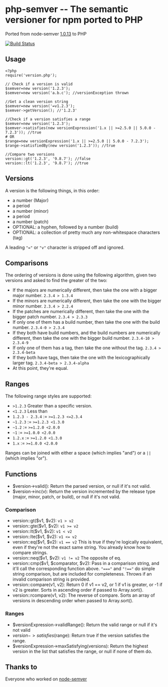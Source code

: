 # php-semver -- The semantic versioner for npm ported to PHP

Ported from node-semver [1.0.13](https://github.com/isaacs/node-semver/commit/6602827f306e456dcb51bb441874e3d6818ff33f) to PHP

[![Build Status](https://secure.travis-ci.org/vierbergenlars/php-semver.png?branch=master)](http://travis-ci.org/vierbergenlars/php-semver)

## Usage

    <?php
    require('version.php');
    
    // Check if a version is valid
    $semver=new version('1.2.3');
    $semver=new version('a.b.c'); //versionException thrown
    
    //Get a clean version string
    $semver=new version('=v1.2.3');
    $semver->getVersion(); //'1.2.3'
    
    //Check if a version satisfies a range
    $semver=new version('1.2.3');
    $semver->satisfies(new versionExpression('1.x || >=2.5.0 || 5.0.0 - 7.2.3')); //true
    # OR
    $range=new versionExpression('1.x || >=2.5.0 || 5.0.0 - 7.2.3');
    $range->satisfiedBy(new version('1.2.3')); //true
    
    //Compare two versions
    version::gt('1.2.3', '9.8.7'); //false
    version::lt('1.2.3', '9.8.7'); //true

## Versions

A version is the following things, in this order:

* a number (Major)
* a period
* a number (minor)
* a period
* a number (patch)
* OPTIONAL: a hyphen, followed by a number (build)
* OPTIONAL: a collection of pretty much any non-whitespace characters
  (tag)

A leading `"="` or `"v"` character is stripped off and ignored.

## Comparisons

The ordering of versions is done using the following algorithm, given
two versions and asked to find the greater of the two:

* If the majors are numerically different, then take the one
  with a bigger major number. `2.3.4 > 1.3.4`
* If the minors are numerically different, then take the one
  with the bigger minor number. `2.3.4 > 2.2.4`
* If the patches are numerically different, then take the one with the
  bigger patch number. `2.3.4 > 2.3.3`
* If only one of them has a build number, then take the one with the
  build number.  `2.3.4-0 > 2.3.4`
* If they both have build numbers, and the build numbers are numerically
  different, then take the one with the bigger build number.
  `2.3.4-10 > 2.3.4-9`
* If only one of them has a tag, then take the one without the tag.
  `2.3.4 > 2.3.4-beta`
* If they both have tags, then take the one with the lexicographically
  larger tag.  `2.3.4-beta > 2.3.4-alpha`
* At this point, they're equal.

## Ranges

The following range styles are supported:

* `>1.2.3` Greater than a specific version.
* `<1.2.3` Less than
* `1.2.3 - 2.3.4` := `>=1.2.3 <=2.3.4`
* `~1.2.3` := `>=1.2.3 <1.3.0`
* `~1.2` := `>=1.2.0 <2.0.0`
* `~1` := `>=1.0.0 <2.0.0`
* `1.2.x` := `>=1.2.0 <1.3.0`
* `1.x` := `>=1.0.0 <2.0.0`

Ranges can be joined with either a space (which implies "and") or a
`||` (which implies "or").

## Functions

* $version->valid(): Return the parsed version, or null if it's not valid.
* $version->inc(v): Return the version incremented by the release type
  (major, minor, patch, or build), or null if it's not valid.

### Comparison

* version::gt($v1, $v2): `v1 > v2`
* version::gte($v1, $v2): `v1 >= v2`
* version::lt($v1, $v2): `v1 < v2`
* version::lte($v1, $v2): `v1 <= v2`
* version::eq($v1, $v2): `v1 == v2` This is true if they're logically equivalent,
  even if they're not the exact same string.  You already know how to
  compare strings.
* version::neq($v1, $v2): `v1 != v2` The opposite of eq.
* version::cmp($v1, $comparator, $v2): Pass in a comparison string, and it'll call
  the corresponding function above.  `"==="` and `"!=="` do simple
  string comparison, but are included for completeness.  Throws if an
  invalid comparison string is provided.
* version::compare(v1, v2): Return 0 if v1 == v2, or 1 if v1 is greater, or -1 if
  v2 is greater.  Sorts in ascending order if passed to Array.sort().
* version::rcompare(v1, v2): The reverse of compare.  Sorts an array of versions
  in descending order when passed to Array.sort().


### Ranges

* $versionExpression->validRange(): Return the valid range or null if it's not valid
* $version->satisfies($range): Return true if the version satisfies the
  range.
* $versionExpression->maxSatisfying(versions): Return the highest version in the list
  that satisfies the range, or null if none of them do.

## Thanks to

Everyone who worked on [node-semver](https://github.com/isaacs/node-semver)

